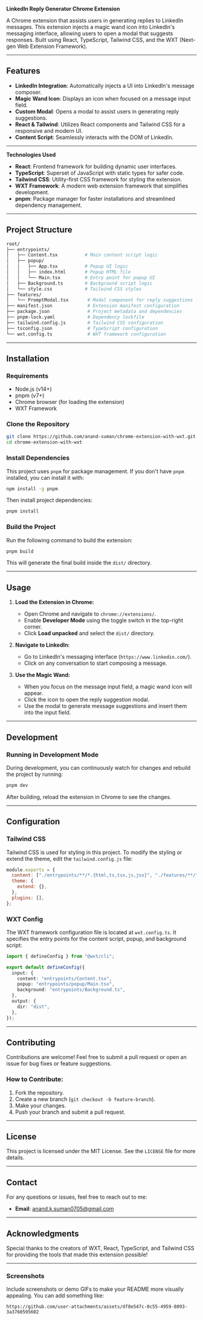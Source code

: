 



 **LinkedIn Reply Generator Chrome Extension**

A Chrome extension that assists users in generating replies to LinkedIn messages. This extension injects a magic wand icon into LinkedIn's messaging interface, allowing users to open a modal that suggests responses. Built using React, TypeScript, Tailwind CSS, and the WXT (Next-gen Web Extension Framework).

---

## **Features**

- **LinkedIn Integration**: Automatically injects a UI into LinkedIn's message composer.
- **Magic Wand Icon**: Displays an icon when focused on a message input field.
- **Custom Modal**: Opens a modal to assist users in generating reply suggestions.
- **React & Tailwind**: Utilizes React components and Tailwind CSS for a responsive and modern UI.
- **Content Script**: Seamlessly interacts with the DOM of LinkedIn.

---

 **Technologies Used**

- **React**: Frontend framework for building dynamic user interfaces.
- **TypeScript**: Superset of JavaScript with static types for safer code.
- **Tailwind CSS**: Utility-first CSS framework for styling the extension.
- **WXT Framework**: A modern web extension framework that simplifies development.
- **pnpm**: Package manager for faster installations and streamlined dependency management.

---

## **Project Structure**

```bash
root/
├── entrypoints/
│   ├── Content.tsx          # Main content script logic
│   ├── popup/
│   │   ├── App.tsx          # Popup UI logic
│   │   ├── index.html       # Popup HTML file
│   │   └── Main.tsx         # Entry point for popup UI
│   ├── Background.ts        # Background script logic
│   └── style.css            # Tailwind CSS styles
├── features/
│   └── PromptModal.tsx       # Modal component for reply suggestions
├── manifest.json             # Extension manifest configuration
├── package.json              # Project metadata and dependencies
├── pnpm-lock.yaml            # Dependency lockfile
├── tailwind.config.js        # Tailwind CSS configuration
├── tsconfig.json             # TypeScript configuration
└── wxt.config.ts             # WXT framework configuration
```

---

## **Installation**

### **Requirements**

- Node.js (v14+)
- pnpm (v7+)
- Chrome browser (for loading the extension)
- WXT Framework

### **Clone the Repository**

```bash
git clone https://github.com/anand-suman/chrome-extension-with-wxt.git
cd chrome-extension-with-wxt
```

### **Install Dependencies**

This project uses `pnpm` for package management. If you don't have `pnpm` installed, you can install it with:

```bash
npm install -g pnpm
```

Then install project dependencies:

```bash
pnpm install
```

### **Build the Project**

Run the following command to build the extension:

```bash
pnpm build
```

This will generate the final build inside the `dist/` directory.

---

## **Usage**

1. **Load the Extension in Chrome:**
   - Open Chrome and navigate to `chrome://extensions/`.
   - Enable **Developer Mode** using the toggle switch in the top-right corner.
   - Click **Load unpacked** and select the `dist/` directory.

2. **Navigate to LinkedIn:**
   - Go to LinkedIn's messaging interface (`https://www.linkedin.com/`).
   - Click on any conversation to start composing a message.

3. **Use the Magic Wand:**
   - When you focus on the message input field, a magic wand icon will appear.
   - Click the icon to open the reply suggestion modal.
   - Use the modal to generate message suggestions and insert them into the input field.

---

## **Development**

### **Running in Development Mode**

During development, you can continuously watch for changes and rebuild the project by running:

```bash
pnpm dev
```

After building, reload the extension in Chrome to see the changes.

---

## **Configuration**

### **Tailwind CSS**

Tailwind CSS is used for styling in this project. To modify the styling or extend the theme, edit the `tailwind.config.js` file:

```js
module.exports = {
  content: ["./entrypoints/**/*.{html,ts,tsx,js,jsx}", "./features/**/*.{ts,tsx}"],
  theme: {
    extend: {},
  },
  plugins: [],
};
```

### **WXT Config**

The WXT framework configuration file is located at `wxt.config.ts`. It specifies the entry points for the content script, popup, and background script:

```ts
import { defineConfig } from "@wxt/cli";

export default defineConfig({
  input: {
    content: "entrypoints/Content.tsx",
    popup: "entrypoints/popup/Main.tsx",
    background: "entrypoints/Background.ts",
  },
  output: {
    dir: "dist",
  },
});
```

---

## **Contributing**

Contributions are welcome! Feel free to submit a pull request or open an issue for bug fixes or feature suggestions.

### **How to Contribute:**

1. Fork the repository.
2. Create a new branch (`git checkout -b feature-branch`).
3. Make your changes.
4. Push your branch and submit a pull request.

---

## **License**

This project is licensed under the MIT License. See the `LICENSE` file for more details.

---

## **Contact**

For any questions or issues, feel free to reach out to me:

- **Email**: [anand.k.suman0705@gmail.com](mailto:anand.k.suman0705@gmail.com)

---

## **Acknowledgments**

Special thanks to the creators of WXT, React, TypeScript, and Tailwind CSS for providing the tools that made this extension possible!

---

### **Screenshots**

Include screenshots or demo GIFs to make your README more visually appealing. You can add something like:

```
https://github.com/user-attachments/assets/df8e547c-0c55-4959-8093-3a3760595602
```

